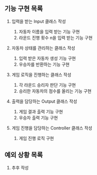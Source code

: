 ## 기능 구현 목록

1. 입력을 받는 Input 클래스 작성
    1. 자동차 이름을 입력 받는 기능 구현
    2. 라운드 진행 횟수 n을 입력 받는 기능 구현


2. 자동차 상태를 관리하는 클래스 작성
    1. 입력 받은 자동차 생성 기능 구현
    2. 우승자를 반환하는 기능 구현


3. 게임 로직을 진행하는 클래스 작성
    1. 각 라운드 승리자 판단 기능 구현
    2. 승리한 자동차의 점수를 올리는 기능 구현


4. 출력을 담당하는 Output 클래스 작성
    1. 게임 결과 출력 기능 구현
    2. 우승자 출력 기능 구현


5. 게임 진행을 담당하는 Controller 클래스 작성
    1. 게임 진행 로직 구현

## 예외 상황 목록

1. 추후 작성